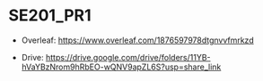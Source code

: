 # SE201_PR1

* Overleaf: https://www.overleaf.com/1876597978dtgnvvfmrkzd

* Drive: https://drive.google.com/drive/folders/11YB-hVaYBzNrom9hRbEO-wQNV9apZL6S?usp=share_link
